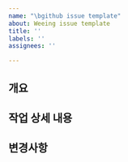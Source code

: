 ```yaml
---
name: "\bgithub issue template"
about: Weeing issue template
title: ''
labels: ''
assignees: ''

---
```


## 개요

## 작업 상세 내용

## 변경사항